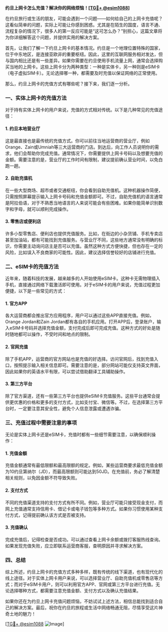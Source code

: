 **约旦上网卡怎么充值？解决你的网络烦恼！[[TG💪+ @esim1088](https://t.me/s/esim1088)]**

在约旦旅行或生活的朋友，可能会遇到一个问题——如何给自己的上网卡充值呢？这看似简单的问题，实际上可能让你感到困惑。尤其是在陌生的国度，语言不通、流程复杂的情况下，很多人的第一反应可能是“这可怎么办？”别担心，这篇文章将为你详细解答这个问题，并提供实用的解决方案。

首先，让我们了解一下约旦上网卡的基本情况。约旦是一个地理位置特殊的国家，位于中东地区，是连接亚欧非的重要枢纽。因此，这里的互联网服务相对发达，但与国内相比还是有一些差异。如果你需要在约旦使用手机流量上网，通常会选择购买当地的上网卡。这些上网卡分为两种类型：一种是实体卡，另一种则是eSIM卡（电子虚拟SIM卡）。无论选择哪一种，都需要及时充值以保证网络的正常使用。

那么，约旦上网卡的充值方式有哪些呢？接下来，我们逐一分析。

### **一、实体上网卡的充值方法**

对于持有实体上网卡的用户来说，充值的方式相对传统。以下是几种常见的充值途径：

#### **1. 约旦本地营业厅**
这是最直接也是最传统的充值方式。你可以前往当地运营商的营业厅，例如Orange、Zain或Umniah等三大运营商的门店。到达后，向工作人员说明你的需求，他们会帮助你完成充值。通常情况下，你需要提供上网卡号码以及想要充值的金额。需要注意的是，营业厅的工作时间有限制，建议提前确认营业时间，以免白跑一趟。

#### **2. 自助充值机**
在一些大型商场、超市或者交通枢纽，你会看到自助充值机。这种机器操作简便，只需按照屏幕提示输入上网卡号码和充值金额即可。不过，自助充值机的语言通常是阿拉伯语，对于不熟悉当地语言的人来说可能会有些困难。如果你能简单识别数字和字母，就可以顺利完成操作。

#### **3. 零售店或便利店**
许多小型零售店、便利店也提供充值服务。比如，在街边的小杂货铺、手机专卖店甚至加油站，都有可能找到充值服务。与营业厅不同，这些地方通常没有明确的标识，你需要主动询问店主是否可以充值。虽然这种方式方便快捷，但也存在一定的风险，比如误入不良商家的可能性。因此，建议选择信誉较好的店铺进行充值。

### **二、eSIM卡的充值方法**

近年来，随着科技的发展，越来越多的人开始使用eSIM卡。这种卡无需物理插入手机，直接通过网络下载激活即可使用。对于eSIM卡的用户来说，充值过程更加便捷，以下是一些常见的方式：

#### **1. 官方APP**
各大运营商都会推出官方应用程序，用户可以通过这些APP直接充值。例如，Orange Jordan和Zain Jordan都有各自的手机应用。打开APP后，登录账户，输入eSIM卡号码并选择充值金额，支付完成后即可完成充值。这种方式的好处是随时随地都可以操作，不受时间和地点的限制。

#### **2. 官网充值**
除了手机APP，运营商的官方网站也是充值的好选择。访问官网后，找到充值入口，按照提示输入相关信息即可。需要注意的是，部分网站可能仅支持英文界面，因此如果你的英语水平有限，可以尝试借助翻译工具辅助操作。

#### **3. 第三方平台**
除了官方渠道，还有一些第三方平台也提供eSIM卡充值服务。这些平台通常会提供更优惠的价格和更多的支付方式，比如支付宝、微信等。不过，在选择第三方平台时，一定要注意其安全性，避免个人信息泄露或遭遇诈骗。

### **三、充值过程中需要注意的事项**

无论是实体上网卡还是eSIM卡，充值时都有一些细节需要注意，以确保顺利操作：

#### **1. 充值金额**
充值金额通常有最低限额和最高限额的规定。例如，某些运营商要求最低充值金额为10约旦第纳尔（JD），而最高限额则可能达到50JD。在充值前，务必了解清楚相关规则，以免因金额不符导致失败。

#### **2. 支付方式**
不同的充值渠道支持的支付方式有所不同。例如，营业厅可能只接受现金支付，而网上充值通常支持信用卡、借记卡或电子钱包等多种方式。如果你习惯使用某种支付方式，记得提前确认该方式是否被支持。

#### **3. 充值确认**
完成充值后，记得检查是否成功。可以通过查看上网卡余额或拨打客服热线查询。如果发现充值失败，应立即联系运营商客服，查明原因并寻求解决方案。

### **四、总结**

综上所述，约旦上网卡的充值方式多种多样，既有传统的线下渠道，也有现代化的线上途径。对于实体上网卡用户来说，可以选择营业厅、自助充值机或零售店等方式；而对于eSIM卡用户，则可以利用官方APP、官网或第三方平台进行充值。无论选择哪种方式，都需要注意充值金额、支付方式以及确认充值结果。

如果你还在为约旦上网卡充值问题烦恼，不妨试试上述方法，相信总能找到适合自己的解决方案。最后，祝你在约旦的旅程或生活中网络畅通无阻，尽情享受这片神奇土地的魅力！

[[TG💪+ @esim1088](https://t.me/s/esim1088) ![Image](https://i.postimg.cc/4NQfJmqS/Snipaste-2025-05-13-00-14-12.png)]